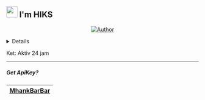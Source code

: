 ## <img src="https://github.com/TheDudeThatCode/TheDudeThatCode/blob/master/Assets/Hi.gif" width="29px"> I'm HIKS

<p align="center">
<a href="https://github.com/DEV-HIKS"><img title="Author" src="https://img.shields.io/badge/DEV-HIKS-orange.svg?style=for-the-badge&logo=github"></a>
</p>

<details>
 not
</details>

Ket: Aktiv 24 jam

---------
##### Get ApiKey?

| [MhankBarBar](https://mhankbarbar.tech) |
| :-: |
